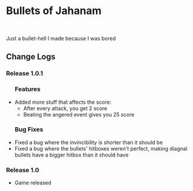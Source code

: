 <h1>Bullets of Jahanam</h1>
<br>
<p>Just a bullet-hell I made because I was bored</p>
<lr></lr>
<h2>Change Logs</h2>
<h3>Release 1.0.1</h3>
<ul>
  <h3>Features</h3>
  <li>
    Added more stuff that affects the score:
    <ul>
      <li>After every attack, you get 2 score</li>
      <li>Beating the angered event gives you 25 score</li>
    </ul>
  </li>
  <h3>Bug Fixes</h3>
  <li>Fixed a bug where the invincibility is shorter than it should be</li>
  <li>Fixed a bug where the bullets' hitboxes weren't perfect, making diagnal bullets have a bigger hitbox than it should have</li>
</ul>
<h3>Release 1.0</h3>
<ul>
  <li>Game released</li>
</ul>
